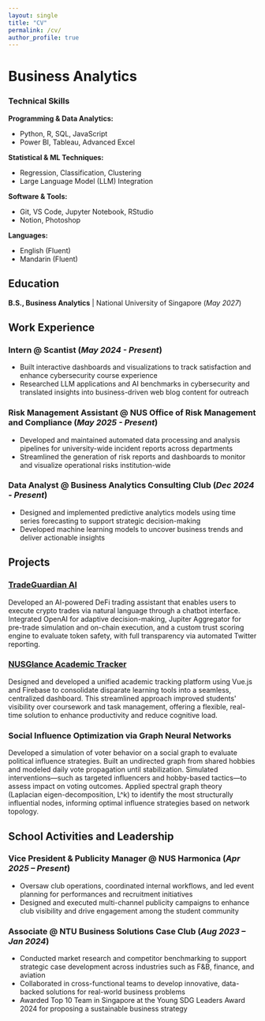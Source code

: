 ```yaml
---
layout: single
title: "CV"
permalink: /cv/
author_profile: true
---
```


# Business Analytics

### Technical Skills
**Programming & Data Analytics:**
- Python, R, SQL, JavaScript
- Power BI, Tableau, Advanced Excel

**Statistical & ML Techniques:**
- Regression, Classification, Clustering
- Large Language Model (LLM) Integration

**Software & Tools:**
- Git, VS Code, Jupyter Notebook, RStudio
- Notion, Photoshop

**Languages:**
- English (Fluent)
- Mandarin (Fluent)

## Education			        		
**B.S., Business Analytics** | National University of Singapore (_May 2027_)

## Work Experience

### Intern @ Scantist (_May 2024 - Present_)
- Built interactive dashboards and visualizations to track satisfaction and enhance cybersecurity course experience
- Researched LLM applications and AI benchmarks in cybersecurity and translated insights into business-driven web blog content for outreach

### Risk Management Assistant @ NUS Office of Risk Management and Compliance (_May 2025 - Present_)
- Developed and maintained automated data processing and analysis pipelines for university-wide incident reports across departments
- Streamlined the generation of risk reports and dashboards to monitor and visualize operational risks institution-wide

### Data Analyst @ Business Analytics Consulting Club (_Dec 2024 - Present_)
- Designed and implemented predictive analytics models using time series forecasting to support strategic decision-making
- Developed machine learning models to uncover business trends and deliver actionable insights

## Projects

### [TradeGuardian AI](https://github.com/bnb-hack)
Developed an AI-powered DeFi trading assistant that enables users to execute crypto trades via natural language through a chatbot interface. Integrated OpenAI for adaptive decision-making, Jupiter Aggregator for pre-trade simulation and on-chain execution, and a custom trust scoring engine to evaluate token safety, with full transparency via automated Twitter reporting.

### [NUSGlance Academic Tracker](https://bt3103-7c86e.web.app)
Designed and developed a unified academic tracking platform using Vue.js and Firebase to consolidate disparate learning tools into a seamless, centralized dashboard. This streamlined approach improved students' visibility over coursework and task management, offering a flexible, real-time solution to enhance productivity and reduce cognitive load.

### Social Influence Optimization via Graph Neural Networks 
Developed a simulation of voter behavior on a social graph to evaluate political influence strategies. Built an undirected graph from shared hobbies and modeled daily vote propagation until stabilization. Simulated interventions—such as targeted influencers and hobby-based tactics—to assess impact on voting outcomes. Applied spectral graph theory (Laplacian eigen-decomposition, L^k) to identify the most structurally influential nodes, informing optimal influence strategies based on network topology.

## School Activities and Leadership

### Vice President & Publicity Manager @ NUS Harmonica (_Apr 2025 – Present_)
- Oversaw club operations, coordinated internal workflows, and led event planning for performances and recruitment initiatives
- Designed and executed multi-channel publicity campaigns to enhance club visibility and drive engagement among the student community
 
### Associate @ NTU Business Solutions Case Club (_Aug 2023 – Jan 2024_)
- Conducted market research and competitor benchmarking to support strategic case development across industries such as F&B, finance, and aviation
- Collaborated in cross-functional teams to develop innovative, data-backed solutions for real-world business problems
- Awarded Top 10 Team in Singapore at the Young SDG Leaders Award 2024 for proposing a sustainable business strategy
